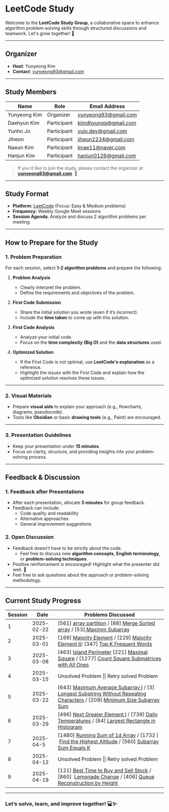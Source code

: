 # LeetCode Study

Welcome to the **LeetCode Study Group**, a collaborative space to enhance algorithm problem-solving skills through structured discussions and teamwork. Let's grow together! 🚀

---

## **Organizer**
- **Host**: Yunyeong Kim  
- **Contact**: yunyeong93@gmail.com  

---

## **Study Members**

| Name         | Role        | Email Address        |
| ------------ | ----------- | -------------------- |
| Yunyeong Kim | Organizer   | yunyeong93@gmail.com |
| Daehyun Kim  | Participant | kimdhyungg@gmail.com |
| Yunho Jo     | Participant | yujo.dev@gmail.com   |
| Jiheon       | Participant | jiheon2234@gmail.com |
| Naeun Kim    | Participant | knae11@naver.com     |
| Hanjun Kim   | Participant | hanjun0126@gmail.com |


> If you'd like to join the study, please contact the organizer at **yunyeong93@gmail.com**. 🎉

---

## **Study Format**

- **Platform**: [LeetCode](https://leetcode.com) (Focus: Easy & Medium problems)
- **Frequency**: Weekly Google Meet sessions  
- **Session Agenda**: Analyze and discuss 2 algorithm problems per meeting

---

## **How to Prepare for the Study**

### **1. Problem Preparation**
For each session, select **1-2 algorithm problems** and prepare the following:

1. **Problem Analysis**
   - Clearly interpret the problem.
   - Define the requirements and objectives of the problem.

2. **First Code Submission**
   - Share the initial solution you wrote (even if it’s incorrect).
   - Include the **time taken** to come up with this solution.

3. **First Code Analysis**
   - Analyze your initial code.
   - Focus on the **time complexity (Big O)** and the **data structures** used.

4. **Optimized Solution**
   - If the First Code is not optimal, use **LeetCode's explanation** as a reference.
   - Highlight the issues with the First Code and explain how the optimized solution resolves these issues.

---

### **2. Visual Materials**
- Prepare **visual aids** to explain your approach (e.g., flowcharts, diagrams, pseudocode).
- Tools like **Obsidian** or basic **drawing tools** (e.g., Paint) are encouraged.

---

### **3. Presentation Guidelines**
- Keep your presentation under **15 minutes**.
- Focus on clarity, structure, and providing insights into your problem-solving process.

---

## **Feedback & Discussion**

### **1. Feedback after Presentations**
- After each presentation, allocate **5 minutes** for group feedback.
- Feedback can include:
  - Code quality and readability
  - Alternative approaches
  - General improvement suggestions

### **2. Open Discussion**
- Feedback doesn’t have to be strictly about the code.
  - Feel free to discuss new **algorithm concepts**, **English terminology**, or **problem-solving techniques**.
- Positive reinforcement is encouraged! Highlight what the presenter did well. 🌟
- Feel free to ask questions about the approach or problem-solving methodology.

---

## **Current Study Progress**

| Session | Date       | Problems Discussed                                                                                                                                                                                                                                                                                                                |
| ------- | ---------- | --------------------------------------------------------------------------------------------------------------------------------------------------------------------------------------------------------------------------------------------------------------------------------------------------------------------------------- |
| 1       | 2025-02-22 | [561] [array partition](https://leetcode.com/problems/array-partition/description/) / [88] [Merge Sorted array](https://leetcode.com/problems/merge-sorted-array/description/) / [53][ Maximm Subarray](https://leetcode.com/problems/maximum-subarray/description/)                                                              |
| 2       | 2025-03-01 | [169] [Majority Element](https://leetcode.com/problems/majority-element/) / [229] [Majority Element II](https://leetcode.com/problems/majority-element-ii/)/  [347] [Top K Frequent Words](https://leetcode.com/problems/top-k-frequent-elements/)                                                                                |
| 3       | 2025-03-08 | [463] [Island Perimeter](https://leetcode.com/problems/island-perimeter/)  [221] [Maximal Square](https://leetcode.com/problems/maximal-square/) / [1277] [Count Square Submatrices with All Ones](https://leetcode.com/problems/count-square-submatrices-with-all-ones/)                                                         |
| 4       | 2025-03-15 | Unsolved Problem  \|\| Retry solved Problem                                                                                                                                                                                                                                                                                       |
| 5       | 2025-03-22 | [643] [Maximum Average Subarray I](https://leetcode.com/problems/maximum-average-subarray-i/) / [3] [Longest Substring Without Repeating Characters](https://leetcode.com/problems/longest-substring-without-repeating-characters/) / [209] [Minimum Size Subarray Sum](https://leetcode.com/problems/minimum-size-subarray-sum/) |
| 6       | 2025-03-29 | [496] [Next Greater Element I](https://leetcode.com/problems/next-greater-element-i/)  / [739] [Daily Temperatures](https://leetcode.com/problems/daily-temperatures/) / [84] [Largest Rectangle in Histogram](https://leetcode.com/problems/largest-rectangle-in-histogram/)                                                     |
| 7       | 2025-04-5  | [1480] [Running Sum of 1d Array](https://leetcode.com/problems/running-sum-of-1d-array/) / [1732 ]  [Find the Highest Altitude](https://leetcode.com/problems/find-the-highest-altitude/) / [560] [Subarray Sum Equals K](https://leetcode.com/problems/subarray-sum-equals-k/)                                                   |
| 8       | 2025-04-12 | Unsolved Problem  \|\| Retry solved Problem<br>                                                                                                                                                                                                                                                                                   |
| 9       | 2025-04-19 | [121] [Best Time to Buy and Sell Stock](https://leetcode.com/problems/best-time-to-buy-and-sell-stock/) / [860]  [Lemonade Change](https://leetcode.com/problems/lemonade-change/) / [406] [Queue Reconstruction by Height](https://leetcode.com/problems/queue-reconstruction-by-height/)                                        |



---

### Let’s solve, learn, and improve together! 💻✨
